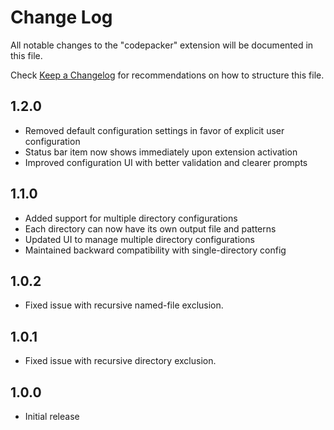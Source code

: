 # Change Log

All notable changes to the "codepacker" extension will be documented in this file.

Check [Keep a Changelog](http://keepachangelog.com/) for recommendations on how to structure this file.

## 1.2.0

- Removed default configuration settings in favor of explicit user configuration
- Status bar item now shows immediately upon extension activation
- Improved configuration UI with better validation and clearer prompts

## 1.1.0

- Added support for multiple directory configurations
- Each directory can now have its own output file and patterns
- Updated UI to manage multiple directory configurations
- Maintained backward compatibility with single-directory config

## 1.0.2

- Fixed issue with recursive named-file exclusion.

## 1.0.1

- Fixed issue with recursive directory exclusion.

## 1.0.0

- Initial release
